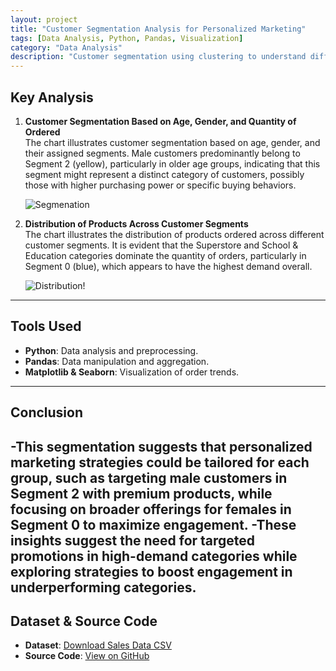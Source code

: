 ```yaml
---
layout: project
title: "Customer Segmentation Analysis for Personalized Marketing"
tags: [Data Analysis, Python, Pandas, Visualization]
category: "Data Analysis"
description: "Customer segmentation using clustering to understand different customer groups."
---
```


## Key Analysis  

1. **Customer Segmentation Based on Age, Gender, and Quantity of Ordered**  
   The chart illustrates customer segmentation based on age, gender, and their assigned segments. Male customers predominantly belong to Segment 2 (yellow), particularly in older age groups, indicating that this segment might represent a distinct category of customers, possibly those with higher purchasing power or specific buying behaviors.
  
   ![Segmenation](../../assets/images/customer_segmentation.png)

2. **Distribution of Products Across Customer Segments**  
   The chart illustrates the distribution of products ordered across different customer segments. It is evident that the Superstore and School & Education categories dominate the quantity of orders, particularly in Segment 0 (blue), which appears to have the highest demand overall. 

   ![Distribution](../../assets/images/product_distribution.png)!
---

## Tools Used  
- **Python**: Data analysis and preprocessing.  
- **Pandas**: Data manipulation and aggregation.  
- **Matplotlib & Seaborn**: Visualization of order trends.

---

## Conclusion  
-This segmentation suggests that personalized marketing strategies could be tailored for each group, such as targeting male customers in Segment 2 with premium products, while focusing on broader offerings for females in Segment 0 to maximize engagement.
-These insights suggest the need for targeted promotions in high-demand categories while exploring strategies to boost engagement in underperforming categories.
---

## Dataset & Source Code  
- **Dataset**: [Download Sales Data CSV](../../assets/data/sales.csv)  
- **Source Code**: [View on GitHub](https://github.com/hanif-dev/sales-analysis)
